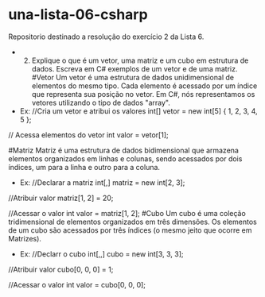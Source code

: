 # una-lista-06-csharp
Repositorio destinado a resolução do exercício 2 da Lista 6.
- 2. Explique o que é um vetor, uma matriz e um cubo em estrutura de dados.
Escreva em C# exemplos de um vetor e de uma matriz.
#Vetor
Um vetor é uma estrutura de dados unidimensional de elementos do mesmo tipo. Cada elemento é acessado por um índice que representa sua posição no vetor. Em C#, nós representamos os vetores utilizando o tipo de dados "array".
- Ex:
  //Cria um vetor e atribui os valores
int[] vetor = new int[5] { 1, 2, 3, 4, 5 };

// Acessa elementos do vetor
int valor = vetor[1];

#Matriz
Matriz é uma estrutura de dados bidimensional que armazena elementos organizados em linhas e colunas, sendo acessados por dois índices, um para a linha e outro para a coluna.
- Ex:
  //Declarar a matriz
int[,] matriz = new int[2, 3];

//Atribuir valor
matriz[1, 2] = 20;

//Acessar o valor
int valor = matriz[1, 2];
#Cubo
Um cubo é uma coleção tridimensional de elementos organizados em três dimensões. Os elementos de um cubo são acessados por três índices (o mesmo jeito que ocorre em Matrizes).
- Ex:
  //Declarr o cubo
int[,,] cubo = new int[3, 3, 3];

//Atribuir valor
cubo[0, 0, 0] = 1;

//Acessar o valor
int valor = cubo[0, 0, 0];
